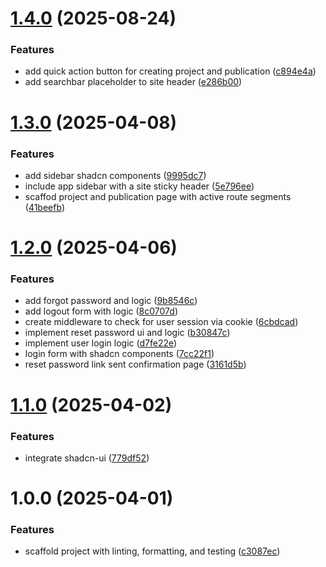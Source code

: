 # [1.4.0](https://github.com/dejongyeong/portfolio-portal/compare/v1.3.0...v1.4.0) (2025-08-24)


### Features

* add quick action button for creating project and publication ([c894e4a](https://github.com/dejongyeong/portfolio-portal/commit/c894e4af2aa1a34ab35e62419f60aa8bdd3c9564))
* add searchbar placeholder to site header ([e286b00](https://github.com/dejongyeong/portfolio-portal/commit/e286b002cf315262dc40592133ffdf65f1efd2c4))

# [1.3.0](https://github.com/dejongyeong/portfolio-portal/compare/v1.2.0...v1.3.0) (2025-04-08)


### Features

* add sidebar shadcn components ([9995dc7](https://github.com/dejongyeong/portfolio-portal/commit/9995dc700220727620232916dc0d9bce0ca8087d))
* include app sidebar with a site sticky header ([5e796ee](https://github.com/dejongyeong/portfolio-portal/commit/5e796ee95288d60f7c13fb6118f0fe91985c5911))
* scaffod project and publication page with active route segments ([41beefb](https://github.com/dejongyeong/portfolio-portal/commit/41beefb7554f643ed4143cd35b8daeeb90f4ee20))

# [1.2.0](https://github.com/dejongyeong/portfolio-portal/compare/v1.1.0...v1.2.0) (2025-04-06)


### Features

* add forgot password and logic ([9b8546c](https://github.com/dejongyeong/portfolio-portal/commit/9b8546c0ff55e0117a3da05552989ad9d46f540d))
* add logout form with logic ([8c0707d](https://github.com/dejongyeong/portfolio-portal/commit/8c0707df32ce1ff3b598956ba7aa64a59e9ece85))
* create middleware to check for user session via cookie ([6cbdcad](https://github.com/dejongyeong/portfolio-portal/commit/6cbdcad236387ce6dd327f5cecf35ecd8984b23f))
* implement reset password ui and logic ([b30847c](https://github.com/dejongyeong/portfolio-portal/commit/b30847c2ec65c33dab43ac9e3a7c3eaf6cf192fc))
* implement user login logic ([d7fe22e](https://github.com/dejongyeong/portfolio-portal/commit/d7fe22eec17ba7807e92dd55813124e9763a79b7))
* login form with shadcn components ([7cc22f1](https://github.com/dejongyeong/portfolio-portal/commit/7cc22f1596121178fcb82264dcaf68efcee46175))
* reset password link sent confirmation page ([3161d5b](https://github.com/dejongyeong/portfolio-portal/commit/3161d5be01ad4831b482f3bc09d1942ccb360fa5))

# [1.1.0](https://github.com/dejongyeong/portfolio-portal/compare/v1.0.0...v1.1.0) (2025-04-02)


### Features

* integrate shadcn-ui ([779df52](https://github.com/dejongyeong/portfolio-portal/commit/779df52086ef6b94ff5bc1056e2aa579dc1dbb5e))

# 1.0.0 (2025-04-01)


### Features

* scaffold project with linting, formatting, and testing ([c3087ec](https://github.com/dejongyeong/portfolio-portal/commit/c3087ec8d5d0221607294640929301b936b65d85))
